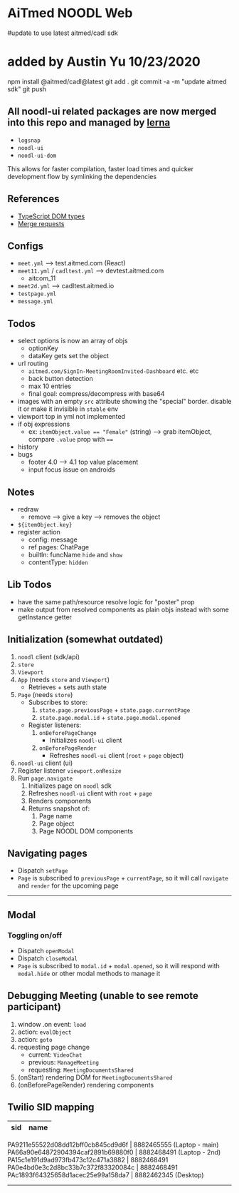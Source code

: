 # AiTmed NOODL Web

#update to use latest aitmed/cadl sdk

# added by Austin Yu 10/23/2020

npm install @aitmed/cadl@latest
git add .
git commit -a -m "update aitmed sdk"
git push

## All noodl-ui related packages are now merged into this repo and managed by [lerna](https://github.com/lerna/lerna)

- `logsnap`
- `noodl-ui`
- `noodl-ui-dom`

This allows for faster compilation, faster load times and quicker development flow by symlinking the dependencies

## References

- [TypeScript DOM types](https://github.com/microsoft/TypeScript/blob/master/lib/lib.dom.d.ts)
- [Merge requests](https://gitlab.aitmed.com/help/user/project/merge_requests/index.md#checkout-merge-requests-locally)

## Configs

- `meet.yml` --> test.aitmed.com (React)
- `meet11.yml` / `cadltest.yml` --> devtest.aitmed.com
  - aitcom_11
- `meet2d.yml` --> cadltest.aitmed.io
- `testpage.yml`
- `message.yml`

## Todos

- select options is now an array of objs
  - optionKey
  - dataKey gets set the object
- url routing
  - `aitmed.com/SignIn-MeetingRoomInvited-Dashboard` etc. etc
  - back button detection
  - max 10 entries
  - final goal: compress/decompress with base64
- images with an empty `src` attribute showing the "special" border. disable it or make it invisible in `stable` env
- viewport top in yml not implemented
- if obj expressions
  - ex: `itemObject.value == "Female"` (string) --> grab itemObject, compare `.value` prop with `==`
- history
- bugs
  - footer 4.0 --> 4.1 top value placement
  - input focus issue on androids

## Notes

- redraw
  - remove --> give a key --> removes the object
- `${itemObject.key}`
- register action
  - config: message
  - ref pages: ChatPage
  - builtIn: funcName `hide` and `show`
  - contentType: `hidden`

## Lib Todos

- have the same path/resource resolve logic for "poster" prop
- make output from resolved components as plain objs instead with some getInstance getter

## Initialization (somewhat outdated)

1. `noodl` client (sdk/api)
2. `store`
3. `Viewport`
4. `App` (needs `store` and `Viewport`)
   - Retrieves + sets auth state
5. `Page` (needs `store`)
   - Subscribes to store:
     1. `state.page.previousPage` + `state.page.currentPage`
     2. `state.page.modal.id` + `state.page.modal.opened`
   - Register listeners:
     1. `onBeforePageChange`
        - Initializes `noodl-ui` client
     2. `onBeforePageRender`
        - Refreshes `noodl-ui` client (`root` + `page` object)
6. `noodl-ui` client (ui)
7. Register listener `viewport.onResize`
8. Run `page.navigate`
   1. Initializes page on `noodl` sdk
   2. Refreshes `noodl-ui` client with `root` + `page`
   3. Renders components
   4. Returns snapshot of:
      1. Page name
      2. Page object
      3. Page NOODL DOM components

## Navigating pages

- Dispatch `setPage`
- `Page` is subscribed to `previousPage` + `currentPage`, so it will call `navigate` and `render` for the upcoming page

---

## Modal

### Toggling on/off

- Dispatch `openModal`
- Dispatch `closeModal`
- `Page` is subscribed to `modal.id` + `modal.opened`, so it will respond with `modal.hide` or other modal methods to manage it

## Debugging Meeting (unable to see remote participant)

1. window .on event: `load`
2. action: `evalObject`
3. action: `goto`
4. requesting page change
   - current: `VideoChat`
   - previous: `ManageMeeting`
   - requesting: `MeetingDocumentsShared`
5. (onStart) rendering DOM for `MeetingDocumentsShared`
6. (onBeforePageRender) rendering components

## Twilio SID mapping

| sid | name |
| --- | ---- |


PA9211e55522d08dd12bff0cb845cd9d6f | 8882465555 (Laptop - main)
PA66a90e64872904394caf2891b69880f0 | 8882468491 (Laptop - 2nd)
PA15c1e191d9ad973fb473c12c471a3882 | 8882468491
PA0e4bd0e3c2d8bc33b7c372f83320084c | 8882468491
PAc1893f64325658d1acec25e99a158da7 | 8882462345 (Desktop)

---
